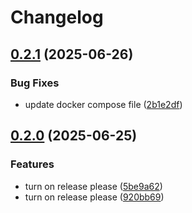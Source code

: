 # Changelog

## [0.2.1](https://github.com/joel-grant/rails-mono-template/compare/v0.2.0...v0.2.1) (2025-06-26)


### Bug Fixes

* update docker compose file ([2b1e2df](https://github.com/joel-grant/rails-mono-template/commit/2b1e2df202efa0373a5876db780d3dc3abc6a304))

## [0.2.0](https://github.com/joel-grant/rails-mono-template/compare/v0.1.0...v0.2.0) (2025-06-25)


### Features

* turn on release please ([5be9a62](https://github.com/joel-grant/rails-mono-template/commit/5be9a62035286e37843aad0f212e4158b8ae6c3b))
* turn on release please ([920bb69](https://github.com/joel-grant/rails-mono-template/commit/920bb694732406d17353511dafe58bddd25a9c24))
